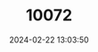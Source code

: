 ---
title: "10072"
category: "Hippocampus ingens"
draft: false
date: 2024-02-22 13:03:50
languages:
  English: ["Pacific Seahorse", "Giant Seahorse"]
  Spanish; Castilian: ["Caballito Del Pacifico", "Caballito De Mar"]
  Danish: ["Gul søhest"]
  Chinese: ["太平洋海馬", "太平洋海马"]
---